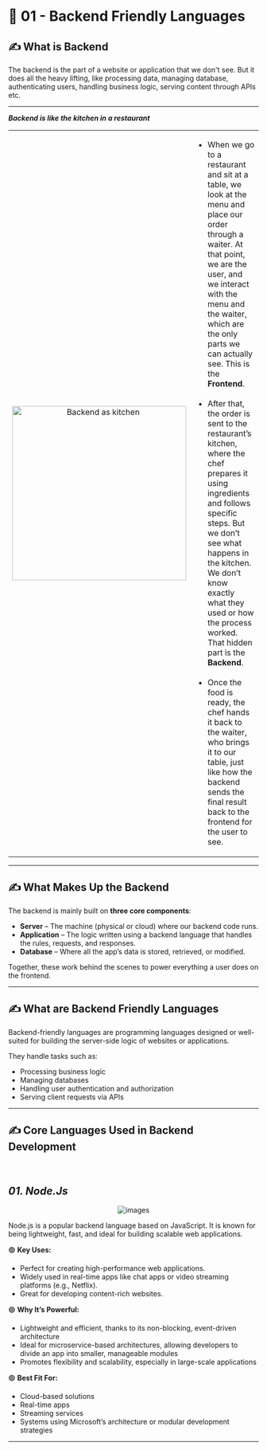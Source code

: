 # 🚀 01 - Backend Friendly Languages

## ✍️ What is Backend

The backend is the part of a website or application that we don't see. But it does all the heavy lifting, like processing data, managing database, authenticating users, handling business logic, serving content through APIs etc. 


---
_**Backend is like the kitchen in a restaurant**_

<table>
  <tr>
    <td width="40%" align="center">
      <img src="https://github.com/user-attachments/assets/5eb02360-f26b-48d2-bef9-ccab0a628984" alt="Backend as kitchen" width="350"/>
    </td>
    <td width="60%" align="left">
      <ul>
        <li>When we go to a restaurant and sit at a table, we look at the menu and place our order through a waiter. At that point, we are the user, and we interact with the menu and the waiter, which are the only parts we can actually see. This is the <strong>Frontend</strong>.</li></br>
        <li>After that, the order is sent to the restaurant’s kitchen, where the chef prepares it using ingredients and follows specific steps. But we don’t see what happens in the kitchen. We don’t know exactly what they used or how the process worked. That hidden part is the <strong>Backend</strong>.</li></br>
        <li>Once the food is ready, the chef hands it back to the waiter, who brings it to our table, just like how the backend sends the final result back to the frontend for the user to see.</li>
      </ul>
    </td>
  </tr>
</table>


---


## ✍️ What Makes Up the Backend

The backend is mainly built on **three core components**:

- **Server** – The machine (physical or cloud) where our backend code runs.
- **Application** – The logic written using a backend language that handles the rules, requests, and responses.
- **Database** – Where all the app’s data is stored, retrieved, or modified.
  
Together, these work behind the scenes to power everything a user does on the frontend.

---

## ✍️ What are Backend Friendly Languages 

Backend-friendly languages are programming languages designed or well-suited for building the server-side logic of websites or applications. 

They handle tasks such as:
- Processing business logic
- Managing databases
- Handling user authentication and authorization
- Serving client requests via APIs

---

## ✍️ Core Languages Used in Backend Development
</br> 

## _01. Node.Js_
<p align="center">
  <img src="https://github.com/user-attachments/assets/863d759b-f175-4fde-8e98-a2d4ad1b45b1" alt="images" />
</p>

Node.js is a popular backend language based on JavaScript. It is known for being lightweight, fast, and ideal for building scalable web applications.


🟢 **Key Uses:**

  - Perfect for creating high-performance web applications.
  - Widely used in real-time apps like chat apps or video streaming platforms (e.g., Netflix).
  - Great for developing content-rich websites. 


🟢 **Why It’s Powerful:**
  
  - Lightweight and efficient, thanks to its non-blocking, event-driven architecture
  - Ideal for microservice-based architectures, allowing developers to divide an app into smaller, manageable modules
  - Promotes flexibility and scalability, especially in large-scale applications

    
🟢 **Best Fit For:**

  - Cloud-based solutions
  - Real-time apps
  - Streaming services
  - Systems using Microsoft’s architecture or modular development strategies

---


